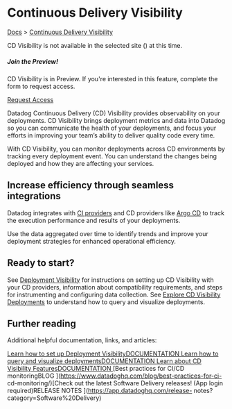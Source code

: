 # Continuous Delivery Visibility

[Docs](https://docs.datadoghq.com/) > [Continuous Delivery
Visibility](https://docs.datadoghq.com/continuous_delivery/)

CD Visibility is not available in the selected site () at this time.

##### Join the Preview!

CD Visibility is in Preview. If you're interested in this feature, complete
the form to request access.

[Request
Access](https://docs.google.com/forms/d/e/1FAIpQLScNhFEUOndGHwBennvUp6-XoA9luTc27XBwtSgXhycBVFM9yA/viewform?usp=sf_link)

Datadog Continuous Delivery (CD) Visibility provides observability on your
deployments. CD Visibility brings deployment metrics and data into Datadog so
you can communicate the health of your deployments, and focus your efforts in
improving your team’s ability to deliver quality code every time.

With CD Visibility, you can monitor deployments across CD environments by
tracking every deployment event. You can understand the changes being deployed
and how they are affecting your services.

## Increase efficiency through seamless integrations

Datadog integrates with [CI
providers](https://docs.datadoghq.com/continuous_delivery/deployments/ciproviders)
and CD providers like [Argo
CD](https://docs.datadoghq.com/continuous_delivery/deployments/argocd) to
track the execution performance and results of your deployments.

[](https://docs.datadoghq.com/continuous_delivery/deployments/argocd/)

[](https://docs.datadoghq.com/continuous_delivery/deployments/ciproviders/)

[](https://docs.datadoghq.com/continuous_delivery/deployments/ciproviders/)

  

[](https://docs.datadoghq.com/continuous_delivery/deployments/ciproviders/)

[](https://docs.datadoghq.com/continuous_delivery/deployments/ciproviders/)

[](https://docs.datadoghq.com/continuous_delivery/deployments/ciproviders/)

  

[](https://docs.datadoghq.com/continuous_delivery/deployments/ciproviders/)

  

Use the data aggregated over time to identify trends and improve your
deployment strategies for enhanced operational efficiency.

## Ready to start?

See [Deployment
Visibility](https://docs.datadoghq.com/continuous_delivery/deployments) for
instructions on setting up CD Visibility with your CD providers, information
about compatibility requirements, and steps for instrumenting and configuring
data collection. See [Explore CD Visibility
Deployments](https://docs.datadoghq.com/continuous_delivery/explorer) to
understand how to query and visualize deployments.

## Further reading

Additional helpful documentation, links, and articles:

[Learn how to set up Deployment VisibilityDOCUMENTATION
](https://docs.datadoghq.com/continuous_delivery/deployments)[Learn how to
query and visualize deploymentsDOCUMENTATION
](https://docs.datadoghq.com/continuous_delivery/explorer)[Learn about CD
Visibility FeaturesDOCUMENTATION
](https://docs.datadoghq.com/continuous_delivery/features)[Best practices for
CI/CD monitoringBLOG ](https://www.datadoghq.com/blog/best-practices-for-ci-
cd-monitoring/)[Check out the latest Software Delivery releases! (App login
required)RELEASE NOTES ](https://app.datadoghq.com/release-
notes?category=Software%20Delivery)

